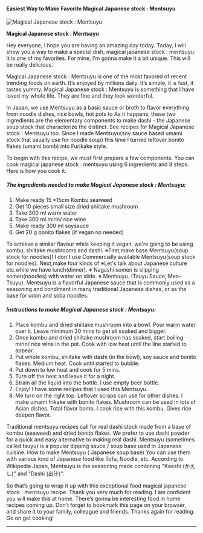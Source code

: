             

#### Easiest Way to Make Favorite Magical Japanese stock : Mentsuyu

![Magical Japanese stock : Mentsuyu](https://img-global.cpcdn.com/recipes/0f4bf0324088fdcb/751x532cq70/magical-japanese-stock-mentsuyu-recipe-main-photo.jpg)

**Magical Japanese stock : Mentsuyu**

Hey everyone, I hope you are having an amazing day today. Today, I will show you a way to make a special dish, magical japanese stock : mentsuyu. It is one of my favorites. For mine, I’m gonna make it a bit unique. This will be really delicious.

Magical Japanese stock : Mentsuyu is one of the most favored of recent trending foods on earth. It’s enjoyed by millions daily. It’s simple, it is fast, it tastes yummy. Magical Japanese stock : Mentsuyu is something that I have loved my whole life. They are fine and they look wonderful.

In Japan, we use Mentsuyu as a basic sauce or broth to flavor everything from noodle dishes, rice bowls, hot pots to As it happens, these two ingredients are the elementary components to make dashi - the Japanese soup stock that characterize the distinct. See recipes for Magical Japanese stock : Mentsuyu too. Since I made Mentsuyu(soy sauce based umami stock that usually use for noodle soup) this time I turned leftover bonito flakes (umami bomb) into Furikake style.

To begin with this recipe, we must first prepare a few components. You can cook magical japanese stock : mentsuyu using 6 ingredients and 8 steps. Here is how you cook it.

##### The ingredients needed to make Magical Japanese stock : Mentsuyu:

1.  Make ready 15 \*15cm Kombu seaweed
2.  Get 10 pieces small size dried shiitake mushroom
3.  Take 300 ml warm water
4.  Take 300 ml mirin/ rice wine
5.  Make ready 300 ml soysauce
6.  Get 20 g bonito flakes (if vegan no needed)

To achieve a similar flavour while keeping it vegan, we're going to be using kombu, shiitake mushrooms and dashi. ※First,make base Mentsuyu(soup stock for noodles)! I don't use Commercially available Mentsuyu(soup stock for noodles). Next,make four kinds of ※Let's talk about Japanese culture etc.while we have lunch(dinner). ※ Nagashi somen is slipping somen(noodles) with water on slide. ※ Mentsuyu. (Tsuyu Sauce, Men-Tsuyu). Mentsuyu is a flavorful Japanese sauce that is commonly used as a seasoning and condiment in many traditional Japanese dishes, or as the base for udon and soba noodles.

##### Instructions to make Magical Japanese stock : Mentsuyu:

1.  Place kombu and dried shiitake mushroom into a bowl. Pour warm water over it. Leave minimum 30 mins to get all soaked and bigger.
2.  Once kombu and dried shiitake mushroom has soaked, start boiling mirin/ rice wine in the pot. Cook with low heat until the line started to appear.
3.  Put whole kombu, shiitake with dashi (in the bowl), soy sauce and bonito flakes. Medium heat. Cook until started to bubble.
4.  Put down to low heat and cook for 5 mins.
5.  Turn off the heat and leave it for a night.
6.  Strain all the liquid into the bottle. I use empty beer bottle.
7.  Enjoy! I have some recipes that I used this Mentsuyu.
8.  Me turn on the right top. Leftover scraps can use for other dishes. I make umami frikake with bonito flakes. Mushroom can be used in lots of Asian dishes. Total flavor bomb. I cook rice with this kombu. Gives rice deepen flavor.

Traditional mentsuyu recipes call for real dashi stock made from a base of kombu (seaweed) and dried bonito flakes. We prefer to use dashi powder for a quick and easy alternative to making real dashi. Mentsuyu (sometimes called tsuyu) is a popular dipping sauce / soup base used in Japanese cuisine. How to make Mentsuyu ( Japanese soup base) You can use them with various kind of Japanese food like Tofu, Noodle, etc. According to Wikipedia Japan, Mentsuyu is the seasoning made combining "Kaeshi (かえし)" and "Dashi (出汁)".

So that’s going to wrap it up with this exceptional food magical japanese stock : mentsuyu recipe. Thank you very much for reading. I am confident you will make this at home. There’s gonna be interesting food in home recipes coming up. Don’t forget to bookmark this page on your browser, and share it to your family, colleague and friends. Thanks again for reading. Go on get cooking!

* * *